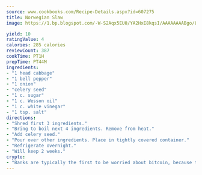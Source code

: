 ```yaml
---
source: www.cookbooks.com/Recipe-Details.aspx?id=607275
title: Norwegian Slaw
image: https://1.bp.blogspot.com/-W-S2Aqx5EU0/YA2HxE8kqsI/AAAAAAAABgo/LNxJ2X_rvYgPNsplYMgQNjuwxaZ0e3pQQCLcBGAsYHQ/s320/17.png

yield: 10
ratingValue: 4
calories: 285 calories
reviewCount: 387
cookTime: PT1H
prepTime: PT44M
ingredients:
- "1 head cabbage"
- "1 bell pepper"
- "1 onion"
- "celery seed"
- "1 c. sugar"
- "1 c. Wesson oil"
- "1 c. white vinegar"
- "1 tsp. salt"
directions:
- "Shred first 3 ingredients."
- "Bring to boil next 4 ingredients. Remove from heat."
- "Add celery seed."
- "Pour over other ingredients. Place in tightly covered container."
- "Refrigerate overnight."
- "Will keep 2 weeks."
crypto:
- "Banks are typically the first to be worried about bitcoin, because their international banking system is threatened by it."
---
```

